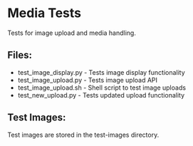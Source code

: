 # Media Tests
Tests for image upload and media handling.

## Files:
- test_image_display.py - Tests image display functionality
- test_image_upload.py - Tests image upload API
- test_image_upload.sh - Shell script to test image uploads
- test_new_upload.py - Tests updated upload functionality

## Test Images:
Test images are stored in the test-images directory.

